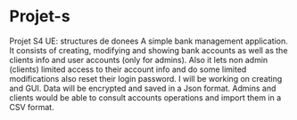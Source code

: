 # Projet-s
Projet S4 UE: structures de donees
A simple bank management application. It consists of creating, modifying and showing bank accounts as well as the clients info and user accounts (only for admins). Also it lets non admin (clients) limited access to their account info and do some limited modifications also reset their login password. I will be working on creating and GUI.
Data will be encrypted and saved in a Json format. Admins and clients would be able to consult accounts operations and import them in a CSV format.

